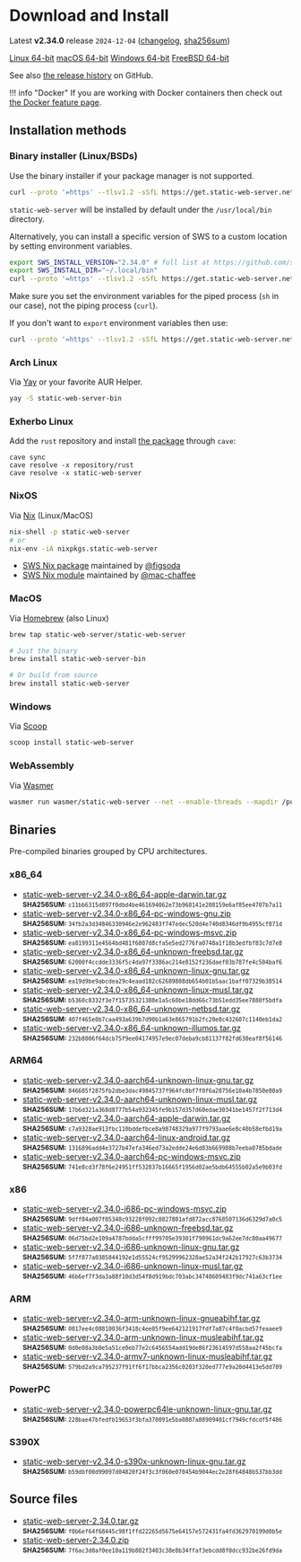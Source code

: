 <!-- Content generated. DO NOT EDIT. -->
# Download and Install

Latest **v2.34.0** release `2024-12-04` ([changelog](https://github.com/static-web-server/static-web-server/releases/tag/v2.34.0), [sha256sum](https://github.com/static-web-server/static-web-server/releases/download/v2.34.0/static-web-server-v2.34.0-SHA256SUM))

<div class="featured-downloads">

<a class="md-button md-button-sm" href="https://github.com/static-web-server/static-web-server/releases/download/v2.34.0/static-web-server-v2.34.0-x86_64-unknown-linux-gnu.tar.gz">Linux 64-bit</a> <a class="md-button md-button-sm" href="https://github.com/static-web-server/static-web-server/releases/download/v2.34.0/static-web-server-v2.34.0-x86_64-apple-darwin.tar.gz">macOS 64-bit</a>
<a class="md-button md-button-sm" href="https://github.com/static-web-server/static-web-server/releases/download/v2.34.0/static-web-server-v2.34.0-x86_64-pc-windows-msvc.zip">Windows 64-bit</a>
<a class="md-button md-button-sm" href="https://github.com/static-web-server/static-web-server/releases/download/v2.34.0/static-web-server-v2.34.0-x86_64-unknown-freebsd.tar.gz">FreeBSD 64-bit</a>

</div>

See also [the release history](https://github.com/static-web-server/static-web-server/releases) on GitHub.

!!! info "Docker"
    If you are working with Docker containers then check out [the Docker feature page](https://static-web-server.net/features/docker/).

## Installation methods

### Binary installer (Linux/BSDs)

Use the binary installer if your package manager is not supported.

```sh
curl --proto '=https' --tlsv1.2 -sSfL https://get.static-web-server.net | sh
```

`static-web-server` will be installed by default under the `/usr/local/bin` directory.

Alternatively, you can install a specific version of SWS to a custom location by setting environment variables.

```sh
export SWS_INSTALL_VERSION="2.34.0" # full list at https://github.com/static-web-server/static-web-server/tags
export SWS_INSTALL_DIR="~/.local/bin"
curl --proto '=https' --tlsv1.2 -sSfL https://get.static-web-server.net | sh
```

Make sure you set the environment variables for the piped process (`sh` in our case), not the piping process (`curl`).

If you don't want to `export` environment variables then use:

```sh
curl --proto '=https' --tlsv1.2 -sSfL https://get.static-web-server.net | SWS_INSTALL_DIR="~/.local/bin" sh
```

### Arch Linux

Via [Yay](https://github.com/Jguer/yay) or your favorite AUR Helper.

```sh
yay -S static-web-server-bin
```

### Exherbo Linux

Add the `rust` repository and install [the package](https://gitlab.exherbo.org/exherbo/rust/-/tree/master/packages/www-servers/static-web-server) through `cave`:

```
cave sync
cave resolve -x repository/rust
cave resolve -x static-web-server
```

### NixOS

Via [Nix](https://github.com/NixOS/nix) (Linux/MacOS)

```sh
nix-shell -p static-web-server
# or
nix-env -iA nixpkgs.static-web-server
```

- [SWS Nix package](https://search.nixos.org/packages?show=static-web-server&from=0&size=50&sort=relevance&type=packages&query=static-web-server) maintained by [@figsoda](https://github.com/figsoda)
- [SWS Nix module](https://nixos.wiki/wiki/Static_Web_Server) maintained by [@mac-chaffee](https://github.com/mac-chaffee)

### MacOS

Via [Homebrew](https://brew.sh/) (also Linux)

```sh
brew tap static-web-server/static-web-server

# Just the binary
brew install static-web-server-bin

# Or build from source
brew install static-web-server
```

### Windows

Via [Scoop](https://scoop.sh/)

```powershell
scoop install static-web-server
```

### WebAssembly

Via [Wasmer](https://wasmer.io/wasmer/static-web-server/)

```sh
wasmer run wasmer/static-web-server --net --enable-threads --mapdir /public:/my/host/dir -- --port 8787
```

## Binaries

Pre-compiled binaries grouped by CPU architectures.

### x86_64

- [static-web-server-v2.34.0-x86_64-apple-darwin.tar.gz](https://github.com/static-web-server/static-web-server/releases/download/v2.34.0/static-web-server-v2.34.0-x86_64-apple-darwin.tar.gz)<br>
<small>**SHA256SUM:** `c11bb6315d897f0dbd4be461694062e73b968141e208159e6af85ee4707b7a11`</small>
- [static-web-server-v2.34.0-x86_64-pc-windows-gnu.zip](https://github.com/static-web-server/static-web-server/releases/download/v2.34.0/static-web-server-v2.34.0-x86_64-pc-windows-gnu.zip)<br>
<small>**SHA256SUM:** `34fb2a3d34846330946e2e962483f747edec520d4e740d8346df9b4955cf871d`</small>
- [static-web-server-v2.34.0-x86_64-pc-windows-msvc.zip](https://github.com/static-web-server/static-web-server/releases/download/v2.34.0/static-web-server-v2.34.0-x86_64-pc-windows-msvc.zip)<br>
<small>**SHA256SUM:** `ea8199311e4564bd481f6807d8cfa5e5ed2776fa0748a1f18b3edfbf83c7d7e8`</small>
- [static-web-server-v2.34.0-x86_64-unknown-freebsd.tar.gz](https://github.com/static-web-server/static-web-server/releases/download/v2.34.0/static-web-server-v2.34.0-x86_64-unknown-freebsd.tar.gz)<br>
<small>**SHA256SUM:** `62000f4ccdde3336f5c4da97f3386ac214e8152f236daef03b787fe4c504baf6`</small>
- [static-web-server-v2.34.0-x86_64-unknown-linux-gnu.tar.gz](https://github.com/static-web-server/static-web-server/releases/download/v2.34.0/static-web-server-v2.34.0-x86_64-unknown-linux-gnu.tar.gz)<br>
<small>**SHA256SUM:** `ea19d9be9abcdea29c4eaad182c62689808db654b01b5aac1baff07329b38514`</small>
- [static-web-server-v2.34.0-x86_64-unknown-linux-musl.tar.gz](https://github.com/static-web-server/static-web-server/releases/download/v2.34.0/static-web-server-v2.34.0-x86_64-unknown-linux-musl.tar.gz)<br>
<small>**SHA256SUM:** `b5360c8332f3e7f15735321388e1a5c60be18dd66c73b51edd35ee7880f5bdfa`</small>
- [static-web-server-v2.34.0-x86_64-unknown-netbsd.tar.gz](https://github.com/static-web-server/static-web-server/releases/download/v2.34.0/static-web-server-v2.34.0-x86_64-unknown-netbsd.tar.gz)<br>
<small>**SHA256SUM:** `407f465e0b7caa493a639b7d90b1a63e865791b2fc20e8c432607c1140eb1da2`</small>
- [static-web-server-v2.34.0-x86_64-unknown-illumos.tar.gz](https://github.com/static-web-server/static-web-server/releases/download/v2.34.0/static-web-server-v2.34.0-x86_64-unknown-illumos.tar.gz)<br>
<small>**SHA256SUM:** `232b8006f64dcb75f9ee04174957e9ec07deba9cb81137f82fd630eaf8f56146`</small>

### ARM64

- [static-web-server-v2.34.0-aarch64-unknown-linux-gnu.tar.gz](https://github.com/static-web-server/static-web-server/releases/download/v2.34.0/static-web-server-v2.34.0-aarch64-unknown-linux-gnu.tar.gz)<br>
<small>**SHA256SUM:** `846685f2875fb2dbe3dac49845737f964fc8bf7f0f6a28756e10a4b7850e00a9`</small>
- [static-web-server-v2.34.0-aarch64-unknown-linux-musl.tar.gz](https://github.com/static-web-server/static-web-server/releases/download/v2.34.0/static-web-server-v2.34.0-aarch64-unknown-linux-musl.tar.gz)<br>
<small>**SHA256SUM:** `17b6d321a368d8777b54a932345fe9b157d357d60edae30341be1457f2f713d4`</small>
- [static-web-server-v2.34.0-aarch64-apple-darwin.tar.gz](https://github.com/static-web-server/static-web-server/releases/download/v2.34.0/static-web-server-v2.34.0-aarch64-apple-darwin.tar.gz)<br>
<small>**SHA256SUM:** `c7a9328ae913fbc110bddefbce8a98748329a977f9793aae6e8c40b58efbd19a`</small>
- [static-web-server-v2.34.0-aarch64-linux-android.tar.gz](https://github.com/static-web-server/static-web-server/releases/download/v2.34.0/static-web-server-v2.34.0-aarch64-linux-android.tar.gz)<br>
<small>**SHA256SUM:** `1316896add4e3727b47efa346ed73a2edde24e6d83b669988b7eeba0785bdade`</small>
- [static-web-server-v2.34.0-aarch64-pc-windows-msvc.zip](https://github.com/static-web-server/static-web-server/releases/download/v2.34.0/static-web-server-v2.34.0-aarch64-pc-windows-msvc.zip)<br>
<small>**SHA256SUM:** `741e8cd3f78f6e24951ff532837b16665f1956d02ae5bdb64555b02a5e9b03fd`</small>

### x86

- [static-web-server-v2.34.0-i686-pc-windows-msvc.zip](https://github.com/static-web-server/static-web-server/releases/download/v2.34.0/static-web-server-v2.34.0-i686-pc-windows-msvc.zip)<br>
<small>**SHA256SUM:** `9dff84a007f05348c93228f092c8827801afd872acc8768507136d6329d7a0c5`</small>
- [static-web-server-v2.34.0-i686-unknown-freebsd.tar.gz](https://github.com/static-web-server/static-web-server/releases/download/v2.34.0/static-web-server-v2.34.0-i686-unknown-freebsd.tar.gz)<br>
<small>**SHA256SUM:** `06d75bd2e109a4787bdda5cfff99705e39301f790961dc9a62ee7dc80aa49677`</small>
- [static-web-server-v2.34.0-i686-unknown-linux-gnu.tar.gz](https://github.com/static-web-server/static-web-server/releases/download/v2.34.0/static-web-server-v2.34.0-i686-unknown-linux-gnu.tar.gz)<br>
<small>**SHA256SUM:** `5f7f877a0385844192e1d55524cf95299962328ae52a34f242b17927c63b3734`</small>
- [static-web-server-v2.34.0-i686-unknown-linux-musl.tar.gz](https://github.com/static-web-server/static-web-server/releases/download/v2.34.0/static-web-server-v2.34.0-i686-unknown-linux-musl.tar.gz)<br>
<small>**SHA256SUM:** `46b6ef7f3da3a88f10d3d54f8d919bdc703abc34748609483f9dc741a63cf1ee`</small>

### ARM

- [static-web-server-v2.34.0-arm-unknown-linux-gnueabihf.tar.gz](https://github.com/static-web-server/static-web-server/releases/download/v2.34.0/static-web-server-v2.34.0-arm-unknown-linux-gnueabihf.tar.gz)<br>
<small>**SHA256SUM:** `0817ee4c08810036f3418c4ee05f9ee642121917fdf7a87c4f0acbd57feaaee9`</small>
- [static-web-server-v2.34.0-arm-unknown-linux-musleabihf.tar.gz](https://github.com/static-web-server/static-web-server/releases/download/v2.34.0/static-web-server-v2.34.0-arm-unknown-linux-musleabihf.tar.gz)<br>
<small>**SHA256SUM:** `0d0e08a3b0e5a51ce0eb77e2c6456554add19de86f23614597d558aa2f45bcfa`</small>
- [static-web-server-v2.34.0-armv7-unknown-linux-musleabihf.tar.gz](https://github.com/static-web-server/static-web-server/releases/download/v2.34.0/static-web-server-v2.34.0-armv7-unknown-linux-musleabihf.tar.gz)<br>
<small>**SHA256SUM:** `579bd2a9ca795237f91ff6f17bbca2356c0203f320ed777e9a20d4413e5dd709`</small>

### PowerPC

- [static-web-server-v2.34.0-powerpc64le-unknown-linux-gnu.tar.gz](https://github.com/static-web-server/static-web-server/releases/download/v2.34.0/static-web-server-v2.34.0-powerpc64le-unknown-linux-gnu.tar.gz)<br>
<small>**SHA256SUM:** `228bae47bfedfb19653f3bfa370091e5ba0887a88909401cf7949cfdcdf5f486`</small>

### S390X

- [static-web-server-v2.34.0-s390x-unknown-linux-gnu.tar.gz](https://github.com/static-web-server/static-web-server/releases/download/v2.34.0/static-web-server-v2.34.0-s390x-unknown-linux-gnu.tar.gz)<br>
<small>**SHA256SUM:** `b59dbf00d99097d04820f24f3c3f060e070454b9044ec2e28f64848b537bb3dd`</small>

## Source files

- [static-web-server-2.34.0.tar.gz](https://github.com/static-web-server/static-web-server/archive/refs/tags/v2.34.0.tar.gz)<br>
<small>**SHA256SUM:** `f0b6ef64f68445c98f1ffd22265d5675e64157e572431fa4fd362970199d0b5e`</small>
- [static-web-server-2.34.0.zip](https://github.com/static-web-server/static-web-server/archive/refs/tags/v2.34.0.zip)<br>
<small>**SHA256SUM:** `7f6ac3d0af0ee10a119b802f3403c38e8b34ffaf3ebcdd8f0dcc932be26fd9da`</small>
